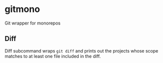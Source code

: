 # gitmono
Git wrapper for monorepos


## Diff
Diff subcommand wraps `git diff` and prints out the projects whose scope matches to at least one file included in the diff.
